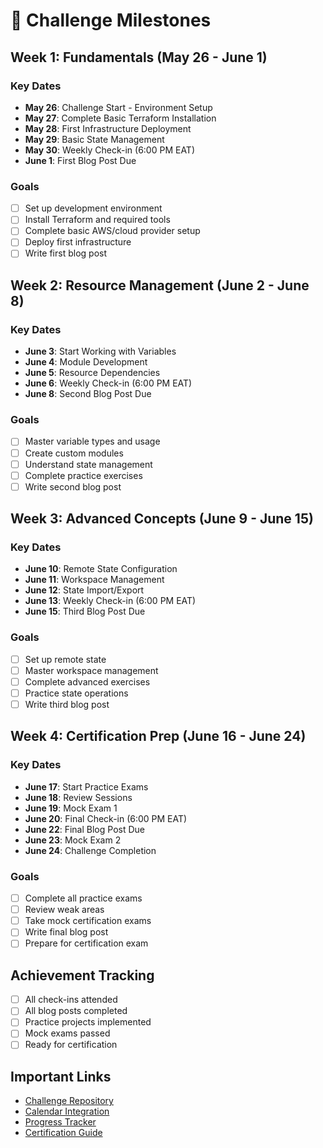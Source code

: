 # 🎯 Challenge Milestones

## Week 1: Fundamentals (May 26 - June 1)
### Key Dates
- **May 26**: Challenge Start - Environment Setup
- **May 27**: Complete Basic Terraform Installation
- **May 28**: First Infrastructure Deployment
- **May 29**: Basic State Management
- **May 30**: Weekly Check-in (6:00 PM EAT)
- **June 1**: First Blog Post Due

### Goals
- [ ] Set up development environment
- [ ] Install Terraform and required tools
- [ ] Complete basic AWS/cloud provider setup
- [ ] Deploy first infrastructure
- [ ] Write first blog post

## Week 2: Resource Management (June 2 - June 8)
### Key Dates
- **June 3**: Start Working with Variables
- **June 4**: Module Development
- **June 5**: Resource Dependencies
- **June 6**: Weekly Check-in (6:00 PM EAT)
- **June 8**: Second Blog Post Due

### Goals
- [ ] Master variable types and usage
- [ ] Create custom modules
- [ ] Understand state management
- [ ] Complete practice exercises
- [ ] Write second blog post

## Week 3: Advanced Concepts (June 9 - June 15)
### Key Dates
- **June 10**: Remote State Configuration
- **June 11**: Workspace Management
- **June 12**: State Import/Export
- **June 13**: Weekly Check-in (6:00 PM EAT)
- **June 15**: Third Blog Post Due

### Goals
- [ ] Set up remote state
- [ ] Master workspace management
- [ ] Complete advanced exercises
- [ ] Practice state operations
- [ ] Write third blog post

## Week 4: Certification Prep (June 16 - June 24)
### Key Dates
- **June 17**: Start Practice Exams
- **June 18**: Review Sessions
- **June 19**: Mock Exam 1
- **June 20**: Final Check-in (6:00 PM EAT)
- **June 22**: Final Blog Post Due
- **June 23**: Mock Exam 2
- **June 24**: Challenge Completion

### Goals
- [ ] Complete all practice exams
- [ ] Review weak areas
- [ ] Take mock certification exams
- [ ] Write final blog post
- [ ] Prepare for certification exam

## Achievement Tracking
- [ ] All check-ins attended
- [ ] All blog posts completed
- [ ] Practice projects implemented
- [ ] Mock exams passed
- [ ] Ready for certification

## Important Links
- [Challenge Repository](https://github.com/your-repo)
- [Calendar Integration](./CALENDAR.ics)
- [Progress Tracker](./PROGRESS.md)
- [Certification Guide](./CERTIFICATION_PREP.md) 